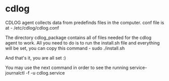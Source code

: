 # cdlog
CDLOG agent collects data from predefinds files in the computer.
conf file is at - /etc/cdlog/cdlog.conf

The directory cdlog_package contains all of files needed for the cdlog agent to work.
All you need to do is to run the install.sh file and everything will be set, you can copy this command - 
sudo ./install.sh

And that's it, you are all set :)

You may use the next command in order to see the running service-
journalctl -f -u cdlog.service